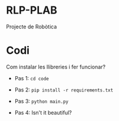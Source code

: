 # RLP-PLAB
 Projecte de Robòtica


# Codi

Com instalar les llibreries i fer funcionar?

- Pas 1:
`cd code`

- Pas 2:
`pip install -r requirements.txt` 

- Pas 3:
`python main.py`

- Pas 4:
Isn't it beautiful?